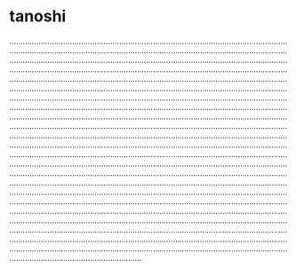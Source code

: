 # tanoshi

...............................................................................................................................................................................................................................................................................................................................................................................................................................................................................................................................................................................................................................................................................................................................................................................................................................................................................................................................................................................................................................................................................................................................................................................................................................................................................................................................................................................................................................................................................................................................................................................................................................................................................................................................................................................................................................................................................................................................................................................................................................................................................................................................................................................................................................................................................................................................................................................................................................................................................................................................................................................................................................................................................................................................................................................................................................................................................................................................................................................................................................